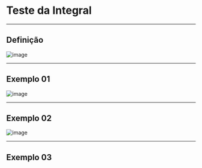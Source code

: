 # Teste da Integral

---
## Definição

![image](https://github.com/user-attachments/assets/a6a48756-061f-458f-be3f-b2c2ae00467c)

---
## Exemplo 01

![image](https://github.com/user-attachments/assets/3369ab53-671c-4543-baa7-314ef39e6b4d)

---
## Exemplo 02

![image](https://github.com/user-attachments/assets/043a7f84-4667-4592-82ab-480541309396)

---
## Exemplo 03

